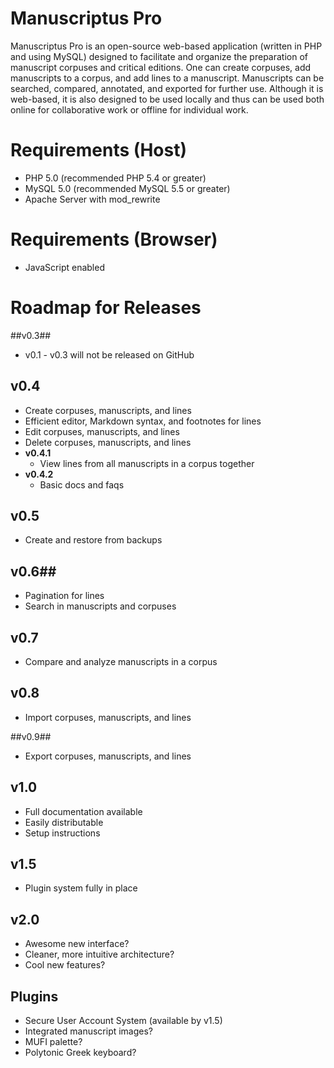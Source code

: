 # Manuscriptus Pro #
Manuscriptus Pro is an open-source web-based application (written in PHP and using MySQL) designed to facilitate and organize the preparation of manuscript corpuses and critical editions. One can create corpuses, add manuscripts to a corpus, and add lines to a manuscript. Manuscripts can be searched, compared, annotated, and exported for further use. Although it is web-based, it is also designed to be used locally and thus can be used both online for collaborative work or offline for individual work.

# Requirements (Host) #
* PHP 5.0 (recommended PHP 5.4 or greater)
* MySQL 5.0 (recommended MySQL 5.5 or greater)
* Apache Server with mod_rewrite

# Requirements (Browser) #
* JavaScript enabled

# Roadmap for Releases #

##v0.3##
* v0.1 - v0.3 will not be released on GitHub

## v0.4 ##
* Create corpuses, manuscripts, and lines
* Efficient editor, Markdown syntax, and footnotes for lines
* Edit corpuses, manuscripts, and lines
* Delete corpuses, manuscripts, and lines
* **v0.4.1**
	* View lines from all manuscripts in a corpus together
* **v0.4.2**
	* Basic docs and faqs

## v0.5 ##
* Create and restore from backups

## v0.6##
* Pagination for lines
* Search in manuscripts and corpuses 

## v0.7 ##
* Compare and analyze manuscripts in a corpus

## v0.8 ##
* Import corpuses, manuscripts, and lines

##v0.9##
* Export corpuses, manuscripts, and lines

## v1.0 ##
* Full documentation available
* Easily distributable
* Setup instructions

## v1.5 ##
* Plugin system fully in place

## v2.0 ##
* Awesome new interface?
* Cleaner, more intuitive architecture?
* Cool new features?

## Plugins ##
* Secure User Account System (available by v1.5)
* Integrated manuscript images?
* MUFI palette?
* Polytonic Greek keyboard?
